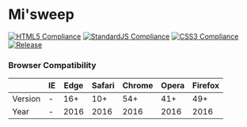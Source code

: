 # Mi'sweep

[![HTML5 Compliance](https://img.shields.io/badge/HTML5-4_Warnings-yellow.svg?style=flat  )](https://validator.w3.org/nu/)
[![StandardJS Compliance](https://img.shields.io/badge/StandardJS-0_Issues-brightgreen.svg?style=flat)](https://standardjs.com/)
[![CSS3 Compliance](https://img.shields.io/badge/CSS3-0_Issues-brightgreen.svg?style=flat  )](https://validator.w3.org/nu/)
[![Release](https://img.shields.io/github/release/doccodes/mi-sweep.svg)](https://github.com/DocCodes/Mi-sweep/releases/latest)


### Browser Compatibility
|       | IE | Edge | Safari | Chrome | Opera | Firefox |
|-------|----|------|--------|--------|-------|---------|
|Version|  - |  16+ |   10+  |   54+  |  41+  |   49+   |
|Year   |  - | 2016 |  2016  |  2016  |  2016 |   2016  |
